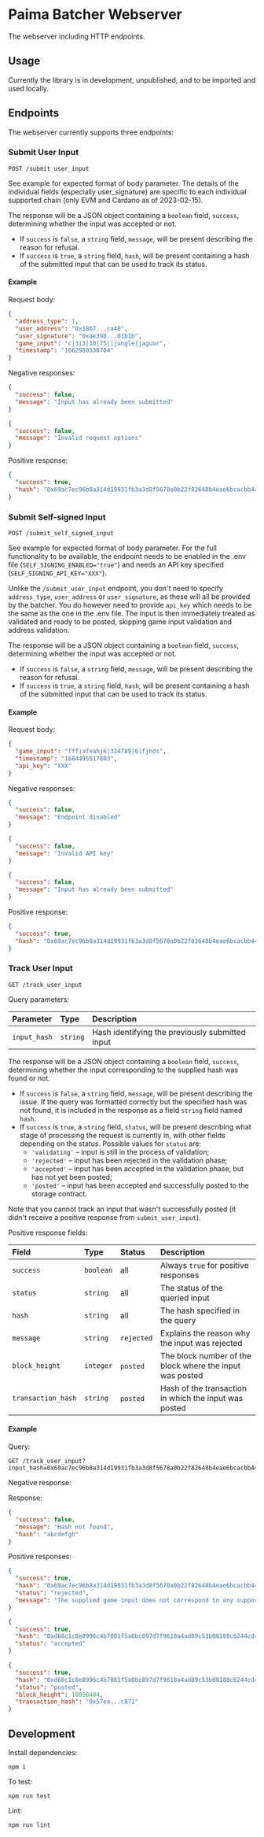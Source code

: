 # Paima Batcher Webserver

The webserver including HTTP endpoints.

## Usage

Currently the library is in development, unpublished, and to be
imported and used locally.

## Endpoints

The webserver currently supports three endpoints:

### Submit User Input

```http
POST /submit_user_input
```

See example for expected format of body parameter. The details of the individual fields (especially user_signature) are specific to each individual supported chain (only EVM and Cardano as of 2023-02-15).

The response will be a JSON object containing a `boolean` field, `success`, determining whether the input was accepted or not.

- If `success` is `false`, a `string` field, `message`, will be present describing the reason for refusal.
- If `success` is `true`, a `string` field, `hash`, will be present containing a hash of the submitted input that can be used to track its status.

#### Example

Request body:

```json
{
  "address_type": 1,
  "user_address": "0x1867...ca40",
  "user_signature": "0xae398...01b1b",
  "game_input": "c|3|3|10|75||jungle|jaguar",
  "timestamp": "1662980330784"
}
```

Negative responses:

```json
{
  "success": false,
  "message": "Input has already been submitted"
}
```

```json
{
  "success": false,
  "message": "Invalid request options"
}
```

Positive response:

```json
{
  "success": true,
  "hash": "0x69ac7ec96b8a314d19931fb3a3d8f5678a0b22f82648b4eae6bcacbb443311ac"
}
```

### Submit Self-signed Input

```http
POST /submit_self_signed_input
```

See example for expected format of body parameter. For the full functionality to be available, the endpoint needs to be enabled in the .env file (`SELF_SIGNING_ENABLED="true"`) and needs an API key specified (`SELF_SIGNING_API_KEY="XXX"`).

Unlike the `/submit_user_input` endpoint, you don't need to specify `address_type`, `user_address` or `user_signature`, as these will all be provided by the batcher. You do however need to provide `api_key` which needs to be the same as the one in the .env file. The input is then immediately treated as validated and ready to be posted, skipping game input validation and address validation.

The response will be a JSON object containing a `boolean` field, `success`, determining whether the input was accepted or not.

- If `success` is `false`, a `string` field, `message`, will be present describing the reason for refusal.
- If `success` is `true`, a `string` field, `hash`, will be present containing a hash of the submitted input that can be used to track its status.

#### Example

Request body:

```json
{
  "game_input": "fff|afeahjk|324789|6|fjhds",
  "timestamp": "1684495517803",
  "api_key": "XXX"
}
```

Negative responses:

```json
{
  "success": false,
  "message": "Endpoint disabled"
}
```

```json
{
  "success": false,
  "message": "Invalid API key"
}
```

```json
{
  "success": false,
  "message": "Input has already been submitted"
}
```

Positive response:

```json
{
  "success": true,
  "hash": "0x69ac7ec96b8a314d19931fb3a3d8f5678a0b22f82648b4eae6bcacbb443311ac"
}
```


### Track User Input

```http
GET /track_user_input
```

Query parameters:

| Parameter    | Type     | Description                                     |
| :----------- | :------- | :---------------------------------------------- |
| `input_hash` | `string` | Hash identifying the previously submitted input |

The response will be a JSON object containing a `boolean` field, `success`, determining whether the input corresponding to the supplied hash was found or not.

- If `success` is `false`, a `string` field, `message`, will be present describing the issue. If the query was formatted correctly but the specified hash was not found, it is included in the response as a field `string` field named `hash`.
- If `success` is `true`, a `string` field, `status`, will be present describing what stage of processing the request is currently in, with other fields depending on the status. Possible values for `status` are:
  - `'validating'` &ndash; input is still in the process of validation;
  - `'rejected'` &ndash; input has been rejected in the validation phase;
  - `'accepted'` &ndash; input has been accepted in the validation phase, but has not yet been posted;
  - `'posted'` &ndash; input has been accepted and successfully posted to the storage contract.

Note that you cannot track an input that wasn't successfully posted (it didn't receive a positive response from `submit_user_input`).

Positive response fields:

| Field              | Type      | Status     | Description                                              |
| :----------------- | :-------- | :--------- | :------------------------------------------------------- |
| `success`          | `boolean` | all        | Always `true` for positive responses                     |
| `status`           | `string`  | all        | The status of the queried input                          |
| `hash`             | `string`  | all        | The hash specified in the query                          |
| `message`          | `string`  | `rejected` | Explains the reason why the input was rejected           |
| `block_height`     | `integer` | `posted`   | The block number of the block where the input was posted |
| `transaction_hash` | `string`  | `posted`   | Hash of the transaction in which the input was posted    |

#### Example

Query:

```http
GET /track_user_input?input_hash=0x69ac7ec96b8a314d19931fb3a3d8f5678a0b22f82648b4eae6bcacbb443311ac
```

Negative response:

Response:

```json
{
  "success": false,
  "message": "Hash not found",
  "hash": "abcdefgh"
}
```

Positive responses:

```json
{
  "success": true,
  "hash": "0x69ac7ec96b8a314d19931fb3a3d8f5678a0b22f82648b4eae6bcacbb443311ac",
  "status": "rejected",
  "message": "The supplied game input does not correspond to any supported command"
}
```

```json
{
  "success": true,
  "hash": "0xd68c1c8e8996c4b7081f5a0bc897d7f9618a4ad89c53b08188c6244cd47f20e9",
  "status": "accepted"
}
```

```json
{
  "success": true,
  "hash": "0xd68c1c8e8996c4b7081f5a0bc897d7f9618a4ad89c53b08188c6244cd47f20e9",
  "status": "posted",
  "block_height": 10050484,
  "transaction_hash": "0x57ea...c871"
}
```

## Development

Install dependencies:

```
npm i
```

To test:

```
npm run test
```

Lint:

```
npm run lint
```
